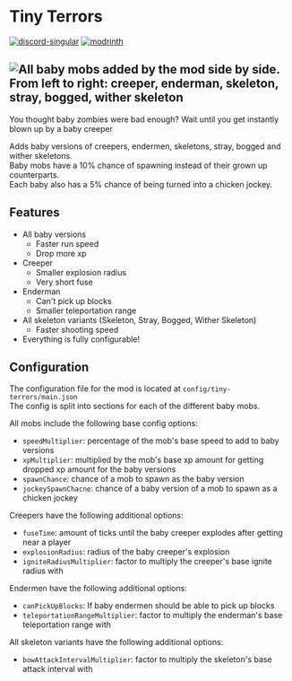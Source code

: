 # Tiny Terrors
[![discord-singular](https://cdn.jsdelivr.net/npm/@intergrav/devins-badges@3/assets/cozy/social/discord-singular_vector.svg)](https://discord.offsetmonkey538.top/)
[![modrinth](https://cdn.jsdelivr.net/npm/@intergrav/devins-badges@3/assets/cozy/available/modrinth_vector.svg)](https://modrinth.com/mod/tiny-terrors)

![All baby mobs added by the mod side by side. From left to right: creeper, enderman, skeleton, stray, bogged, wither skeleton](https://cdn.modrinth.com/data/RpKPCJcY/images/65a6fc66adfac91fd2175b39f5575b8d556164ee.png)
---

You thought baby zombies were bad enough? Wait until you get instantly blown up by a baby creeper

Adds baby versions of creepers, endermen, skeletons, stray, bogged and wither skeletons.  
Baby mobs have a 10% chance of spawning instead of their grown up counterparts.  
Each baby also has a 5% chance of being turned into a chicken jockey.

## Features
- All baby versions
  - Faster run speed
  - Drop more xp
- Creeper
  - Smaller explosion radius
  - Very short fuse
- Enderman
  - Can't pick up blocks
  - Smaller teleportation range
- All skeleton variants (Skeleton, Stray, Bogged, Wither Skeleton)
  - Faster shooting speed
- Everything is fully configurable!

## Configuration
The configuration file for the mod is located at `config/tiny-terrors/main.json`  
The config is split into sections for each of the different baby mobs.

All mobs include the following base config options:
- `speedMultiplier`: percentage of the mob's base speed to add to baby versions
- `xpMultiplier`: multiplied by the mob's base xp amount for getting dropped xp amount for the baby versions
- `spawnChance`: chance of a mob to spawn as the baby version
- `jockeySpawnChacne`: chance of a baby version of a mob to spawn as a chicken jockey

Creepers have the following additional options:
- `fuseTime`: amount of ticks until the baby creeper explodes after getting near a player
- `explosionRadius`: radius of the baby creeper's explosion
- `igniteRadiusMultiplier`: factor to multiply the creeper's base ignite radius with

Endermen have the following additional options:
- `canPickUpBlocks`: If baby endermen should be able to pick up blocks
- `teleportationRangeMultiplier`: factor to multiply the enderman's base teleportation range with

All skeleton variants have the following additional options:
- `bowAttackIntervalMultiplier`: factor to multiply the skeleton's base attack interval with
